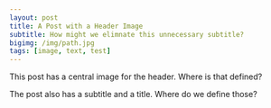 ```yaml
---
layout: post
title: A Post with a Header Image
subtitle: How might we elimnate this unnecessary subtitle?
bigimg: /img/path.jpg
tags: [image, text, test]
---
```


This post has a central image for the header. Where is that defined?

The post also has a subtitle and a title. Where do we define those?
